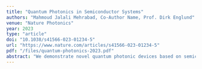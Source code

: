 ```yaml
---
title: "Quantum Photonics in Semiconductor Systems"
authors: "Mahmoud Jalali Mehrabad, Co-Author Name, Prof. Dirk Englund"
venue: "Nature Photonics"
year: 2023
type: "article"
doi: "10.1038/s41566-023-01234-5"
url: "https://www.nature.com/articles/s41566-023-01234-5"
pdf: "/files/quantum-photonics-2023.pdf"
abstract: "We demonstrate novel quantum photonic devices based on semiconductor systems for scalable quantum computing applications. Our approach enables efficient quantum state manipulation and readout in integrated photonic circuits."
---
```

